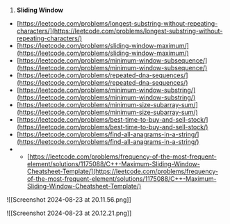 1. **Sliding Window**

- [https://leetcode.com/problems/longest-substring-without-repeating-characters/](https://leetcode.com/problems/longest-substring-without-repeating-characters/)
- [https://leetcode.com/problems/sliding-window-maximum/](https://leetcode.com/problems/sliding-window-maximum/)
- [https://leetcode.com/problems/minimum-window-subsequence/](https://leetcode.com/problems/minimum-window-subsequence/)
- [https://leetcode.com/problems/repeated-dna-sequences/](https://leetcode.com/problems/repeated-dna-sequences/)
- [https://leetcode.com/problems/minimum-window-substring/](https://leetcode.com/problems/minimum-window-substring/)
- [https://leetcode.com/problems/minimum-size-subarray-sum/](https://leetcode.com/problems/minimum-size-subarray-sum/)
- [https://leetcode.com/problems/best-time-to-buy-and-sell-stock/](https://leetcode.com/problems/best-time-to-buy-and-sell-stock/)
- [https://leetcode.com/problems/find-all-anagrams-in-a-string/](https://leetcode.com/problems/find-all-anagrams-in-a-string/)
- - [https://leetcode.com/problems/frequency-of-the-most-frequent-element/solutions/1175088/C++-Maximum-Sliding-Window-Cheatsheet-Template/](https://leetcode.com/problems/frequency-of-the-most-frequent-element/solutions/1175088/C++-Maximum-Sliding-Window-Cheatsheet-Template/)

![[Screenshot 2024-08-23 at 20.11.56.png]]

![[Screenshot 2024-08-23 at 20.12.21.png]]